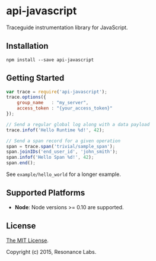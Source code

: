 # api-javascript

Traceguide instrumentation library for JavaScript.

## Installation

```
npm install --save api-javascript
```

## Getting Started

```javascript
var trace = require('api-javascript');
trace.options({
    group_name   : "my_server",
    access_token : "{your_access_token}"
});

// Send a regular global log along with a data payload
trace.infof('Hello Runtime %d!', 42);

// Send a span record for a given operation
span = trace.span('trivial/sample_span');
span.joinIDs('end_user_id', 'john_smith');
span.infof('Hello Span %d!', 42);
span.end();
```

See `example/hello_world` for a longer example.

## Supported Platforms

* **Node**: Node versions >= 0.10 are supported.

## License

[The MIT License](LICENSE).

Copyright (c) 2015, Resonance Labs.
